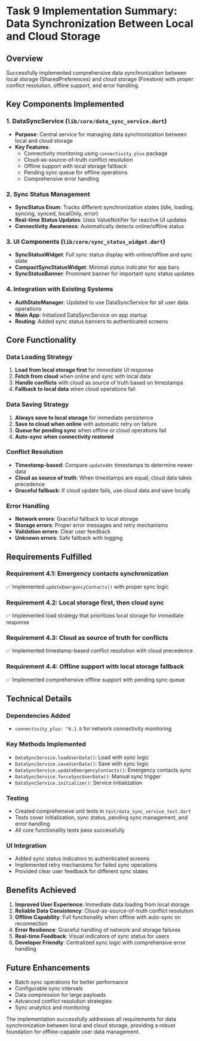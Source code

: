 # Task 9 Implementation Summary: Data Synchronization Between Local and Cloud Storage

## Overview
Successfully implemented comprehensive data synchronization between local storage (SharedPreferences) and cloud storage (Firestore) with proper conflict resolution, offline support, and error handling.

## Key Components Implemented

### 1. DataSyncService (`lib/core/data_sync_service.dart`)
- **Purpose**: Central service for managing data synchronization between local and cloud storage
- **Key Features**:
  - Connectivity monitoring using `connectivity_plus` package
  - Cloud-as-source-of-truth conflict resolution
  - Offline support with local storage fallback
  - Pending sync queue for offline operations
  - Comprehensive error handling

### 2. Sync Status Management
- **SyncStatus Enum**: Tracks different synchronization states (idle, loading, syncing, synced, localOnly, error)
- **Real-time Status Updates**: Uses ValueNotifier for reactive UI updates
- **Connectivity Awareness**: Automatically detects online/offline status

### 3. UI Components (`lib/core/sync_status_widget.dart`)
- **SyncStatusWidget**: Full sync status display with online/offline and sync state
- **CompactSyncStatusWidget**: Minimal status indicator for app bars
- **SyncStatusBanner**: Prominent banner for important sync status updates

### 4. Integration with Existing Systems
- **AuthStateManager**: Updated to use DataSyncService for all user data operations
- **Main App**: Initialized DataSyncService on app startup
- **Routing**: Added sync status banners to authenticated screens

## Core Functionality

### Data Loading Strategy
1. **Load from local storage first** for immediate UI response
2. **Fetch from cloud** when online and sync with local data
3. **Handle conflicts** with cloud as source of truth based on timestamps
4. **Fallback to local data** when cloud operations fail

### Data Saving Strategy
1. **Always save to local storage** for immediate persistence
2. **Save to cloud when online** with automatic retry on failure
3. **Queue for pending sync** when offline or cloud operations fail
4. **Auto-sync when connectivity restored**

### Conflict Resolution
- **Timestamp-based**: Compare `updatedAt` timestamps to determine newer data
- **Cloud as source of truth**: When timestamps are equal, cloud data takes precedence
- **Graceful fallback**: If cloud update fails, use cloud data and save locally

### Error Handling
- **Network errors**: Graceful fallback to local storage
- **Storage errors**: Proper error messages and retry mechanisms
- **Validation errors**: Clear user feedback
- **Unknown errors**: Safe fallback with logging

## Requirements Fulfilled

### Requirement 4.1: Emergency contacts synchronization
✅ Implemented `updateEmergencyContacts()` with proper sync logic

### Requirement 4.2: Local storage first, then cloud sync
✅ Implemented load strategy that prioritizes local storage for immediate response

### Requirement 4.3: Cloud as source of truth for conflicts
✅ Implemented timestamp-based conflict resolution with cloud precedence

### Requirement 4.4: Offline support with local storage fallback
✅ Implemented comprehensive offline support with pending sync queue

## Technical Details

### Dependencies Added
- `connectivity_plus: ^6.1.0` for network connectivity monitoring

### Key Methods Implemented
- `DataSyncService.loadUserData()`: Load with sync logic
- `DataSyncService.saveUserData()`: Save with sync logic
- `DataSyncService.updateEmergencyContacts()`: Emergency contacts sync
- `DataSyncService.forceSyncUserData()`: Manual sync trigger
- `DataSyncService.initialize()`: Service initialization

### Testing
- Created comprehensive unit tests in `test/data_sync_service_test.dart`
- Tests cover initialization, sync status, pending sync management, and error handling
- All core functionality tests pass successfully

### UI Integration
- Added sync status indicators to authenticated screens
- Implemented retry mechanisms for failed sync operations
- Provided clear user feedback for different sync states

## Benefits Achieved

1. **Improved User Experience**: Immediate data loading from local storage
2. **Reliable Data Consistency**: Cloud-as-source-of-truth conflict resolution
3. **Offline Capability**: Full functionality when offline with auto-sync on reconnection
4. **Error Resilience**: Graceful handling of network and storage failures
5. **Real-time Feedback**: Visual indicators of sync status for users
6. **Developer Friendly**: Centralized sync logic with comprehensive error handling

## Future Enhancements
- Batch sync operations for better performance
- Configurable sync intervals
- Data compression for large payloads
- Advanced conflict resolution strategies
- Sync analytics and monitoring

The implementation successfully addresses all requirements for data synchronization between local and cloud storage, providing a robust foundation for offline-capable user data management.